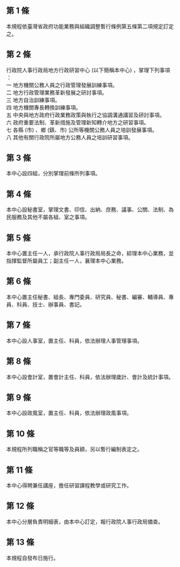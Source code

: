 第 1 條
-------
本規程依臺灣省政府功能業務與組織調整暫行條例第五條第二項規定訂定  
之。

第 2 條
-------
行政院人事行政局地方行政研習中心 (以下簡稱本中心) ，掌理下列事項  
：  
一  地方機關公務人員之行政管理發展訓練事項。  
二  地方行政管理業務革新發展之研討事項。  
三  地方自治訓練事項。  
四  地方機關專長轉換訓練事項。  
五  中央與地方政府行政業務政策與執行之協調溝通講習及研討事項。  
六  政府重要法制、革新措施及管理新知轉介地方之研習事項。  
七  各縣 (市) 、鄉 (鎮、市) 公所等機關公務人員之培訓發展事項。  
八  其他有關行政院所屬地方公務人員之培訓研習事項。

第 3 條
-------
本中心設四組，分別掌理前條所列事項。

第 4 條
-------
本中心設秘書室，掌理文書、印信、出納、庶務、議事、公關、法制、為  
民服務及其他不屬各組、室之事項。

第 5 條
-------
本中心置主任一人，承行政院人事行政局局長之命，綜理本中心業務，並  
指揮監督所屬員工；副主任一人，襄理本中心業務。

第 6 條
-------
本中心置主任秘書、組長、專門委員、研究員、秘書、編審、輔導員、專  
員、科員、技士、辦事員、書記。

第 7 條
-------
本中心設人事室，置主任、科員，依法辦理人事管理事項。

第 8 條
-------
本中心設會計室，置會計主任、科員，依法辦理歲計、會計及統計事項。

第 9 條
-------
本中心設政風室，置主任、科員，依法辦理政風事項。

第 10 條
--------
本規程所列職稱之官等職等及員額，另以暫行編制表定之。

第 11 條
--------
本中心得聘兼任講座，擔任研習課程教學或研究工作。

第 12 條
--------
本中心分層負責明細表，由本中心訂定，報行政院人事行政局備查。

第 13 條
--------
本規程自發布日施行。

